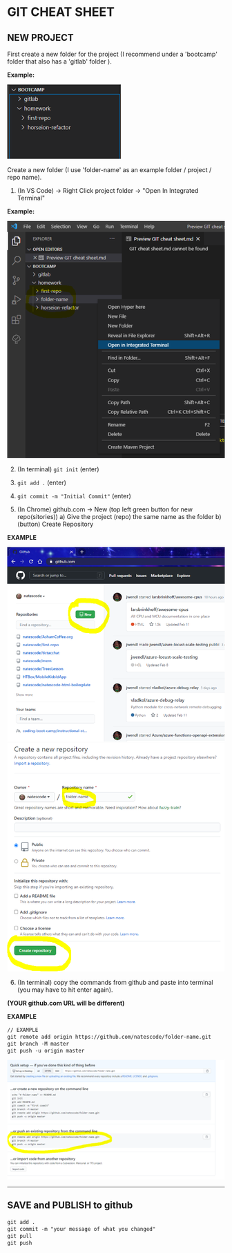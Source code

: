 # GIT CHEAT SHEET


## NEW PROJECT

First create a new folder for the project (I recommend under a 'bootcamp' folder that also has a 'gitlab' folder ).

**Example:**

![alt text](./assets/vscode_file_structure.PNG "File Structure")

Create a new folder (I use 'folder-name' as an example folder / project / repo name).

1)  (In VS Code) -> Right Click project folder -> "Open In Integrated Terminal"

**Example:**

![alt text](./assets/integrated%20terminal.PNG "New Folder")


2) (In terminal) `git init` (enter)

3) `git add .` (enter)

4) `git commit -m "Initial Commit"` (enter)

5) (In Chrome) github.com -> New (top left green button for new repo(sitories))
    a) Give the project (repo) the same name as the folder 
    b) (button) Create Repository

**EXAMPLE**

![alt text](./assets/git_new.PNG "Git new")
![alt text](./assets/git_repo_create.PNG "Git new")


6) (In terminal) 
copy the commands from github and paste into terminal (you may have to hit enter again).

**(YOUR github.com URL will be different)**

**EXAMPLE**

    // EXAMPLE
    git remote add origin https://github.com/natescode/folder-name.git
    git branch -M master
    git push -u origin master
![alt text](./assets/git_push_new.PNG "Git push new")


---
## SAVE and PUBLISH to github
    
    git add .
    git commit -m "your message of what you changed"
    git pull
    git push